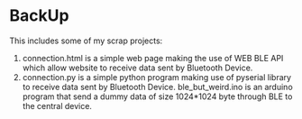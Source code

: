 # BackUp
This includes some of my scrap projects:
1. connection.html is a simple web page making the use of WEB BLE API which allow website to receive data sent by Bluetooth Device.
2. connection.py is a simple python program making use of pyserial library to receive data sent by Bluetooth Device.
   ble_but_weird.ino is an arduino program that send a dummy data of size 1024*1024 byte through BLE to the central device.
